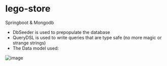 # lego-store

Springboot & Mongodb

* DbSeeder is used to prepopulate the database
* QueryDSL is used to write queries that are type safe (no more magic or strange strings)
* The Data model used:

![image](https://user-images.githubusercontent.com/6619191/72564798-deb49e80-38b0-11ea-9bd7-2f0261e6b42d.png)


